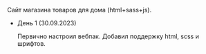 Сайт магазина товаров для дома (html+sass+js).

<ul>
<li>День 1 (30.09.2023)</li>
<p>
    Первично настроил вебпак. Добавил поддержку html, scss и шрифтов.<br>
</p>
</ul>